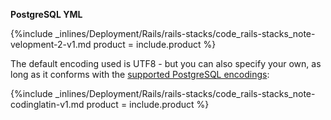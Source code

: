 


**PostgreSQL YML**



{%include _inlines/Deployment/Rails/rails-stacks/code_rails-stacks_note-velopment-2-v1.md  product = include.product %}




The default encoding used is UTF8 - but you can also specify your own, as long as it conforms with the [supported PostgreSQL encodings](http://www.postgresql.org/docs/9.3/static/multibyte.html):



{%include _inlines/Deployment/Rails/rails-stacks/code_rails-stacks_note-codinglatin-v1.md  product = include.product %}

